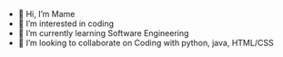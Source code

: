 - 👋 Hi, I’m Mame
- 👀 I’m interested in coding
- 🌱 I’m currently learning Software Engineering
- 💞️ I’m looking to collaborate on Coding with python, java, HTML/CSS

